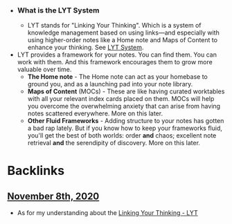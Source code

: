 - ### What is the LYT System
    - LYT stands for "Linking Your Thinking". Which is a system of knowledge management based on using links—and especially with using higher-order notes like a Home note and Maps of Content to enhance your thinking. See [LYT System](<LYT System.md>).
- LYT provides a framework for your notes. You can find them. You can work with them. And this framework encourages them to grow more valuable over time.
    - **The Home note** - The Home note can act as your homebase to ground you, and as a launching pad into your note library.
    - **Maps of Content** (MOCs) - These are like having curated worktables with all your relevant index cards placed on them. MOCs will help you overcome the overwhelming anxiety that can arise from having notes scattered everywhere. More on this later.
    - **Other Fluid Frameworks** - Adding structure to your notes has gotten a bad rap lately. But if you know how to keep your frameworks fluid, you'll get the best of both worlds: order __and__ chaos; excellent note retrieval __and__ the serendipity of discovery. More on this later.

# Backlinks
## [November 8th, 2020](<November 8th, 2020.md>)
- As for my understanding about the [Linking Your Thinking - LYT](<Linking Your Thinking - LYT.md>)

